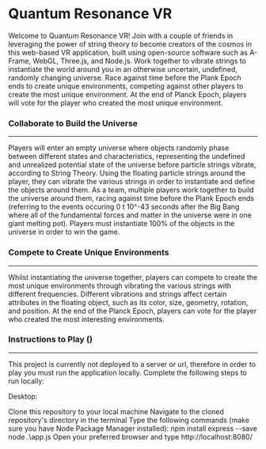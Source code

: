 # Quantum Resonance VR

Welcome to Quantum Resonance VR! Join with a couple of friends in leveraging the power of string theory to become creators of the cosmos in this web-based VR application, built using open-source software such as A-Frame, WebGL, Three.js, and Node.js. Work together to vibrate strings to instantiate the world around you in an otherwise uncertain, undefined, randomly changing universe. Race against time before the Plank Epoch ends to create unique environments, competing against other players to create the most unique environment. At the end of Planck Epoch, players will vote for the player who created the most unique environment.
<span></span>
<span></span>

### Collaborate to Build the Universe

---

Players will enter an empty universe where objects randomly phase between different states and characteristics, representing the undefined and unrealized potential state of the universe before particle strings vibrate, according to String Theory. Using the floating particle strings around the player, they can vibrate the various strings in order to instantiate and define the objects around them. As a team, multiple players work together to build the universe around them, racing against time before the Plank Epoch ends (referring to the events occuring 0 t 10^-43 seconds after the Big Bang where all of the fundamental forces and matter in the universe were in one giant melting pot). Players must instantiate 100% of the objects in the universe in order to win the game.
<span></span>
<span></span>

### Compete to Create Unique Environments

---

Whilst instantiating the universe together, players can compete to create the most unique environments through vibrating the various strings with different frequencies. Different vibrations and strings affect certain attributes in the floating object, such as its color, size, geometry, rotation, and position. At the end of the Planck Epoch, players can vote for the player who created the most interesting environments.
<span></span>
<span></span>

### Instructions to Play ()

---

This project is currently not deployed to a server or url, therefore in order to play you must run the application locally. Complete the following steps to run locally:

Desktop:

Clone this repository to your local machine
Navigate to the cloned repository's directory in the terminal
Type the following commands (make sure you have Node Package Manager installed): npm install express --save node .\app.js
Open your preferred browser and type http://localhost:8080/
